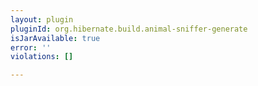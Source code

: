 ```yaml
---
layout: plugin
pluginId: org.hibernate.build.animal-sniffer-generate
isJarAvailable: true
error: ''
violations: []

---
```

